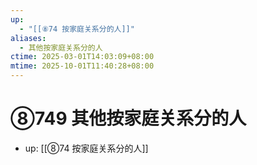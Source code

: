 ```yaml
---
up:
  - "[[⑧74 按家庭关系分的人]]"
aliases:
  - 其他按家庭关系分的人
ctime: 2025-03-01T14:03:09+08:00
mtime: 2025-10-01T11:40:28+08:00
---
```


# ⑧749 其他按家庭关系分的人

- up: [[⑧74 按家庭关系分的人]]
